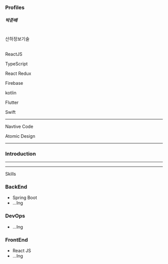 ### Profiles 

##### 박준배  

<br>
산하정보기술
<br><br>

ReactJS 

TypeScript 

React Redux 
 
Firebase

kotlin

Flutter

Swift



***

Navtive Code

Atomic Design


***

### Introduction





***


***
Skills

### BackEnd 

- Spring Boot
- ...Ing

### DevOps

- ...Ing

### FrontEnd

- React JS
- ...Ing


<br>
